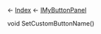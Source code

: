 ← [Index](Api-Index) ← [IMyButtonPanel](SpaceEngineers.Game.ModAPI.Ingame.IMyButtonPanel)

void SetCustomButtonName()